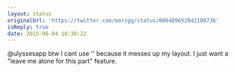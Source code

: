 ```yaml
---
layout: status
originalUrl: 'https://twitter.com/marcgg/status/606409652042100736'
isReply: true
date: 2015-06-04 10:38:22
---
```


@ulyssesapp btw I cant use '' because it messes up my layout. I just want a "leave me alone for this part" feature.
